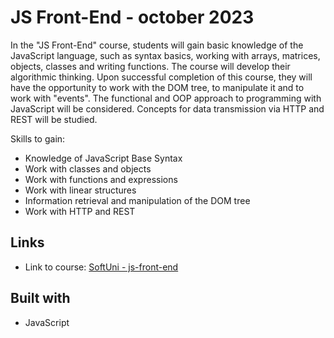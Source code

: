 # JS Front-End - оctober 2023

In the "JS Front-End" course, students will gain basic knowledge of the JavaScript language, such as syntax basics, working with arrays, matrices, objects, classes and writing functions. The course will develop their algorithmic thinking. Upon successful completion of this course, they will have the opportunity to work with the DOM tree, to manipulate it and to work with "events". The functional and OOP approach to programming with JavaScript will be considered. Concepts for data transmission via HTTP and REST will be studied.

Skills to gain:

- Knowledge of JavaScript Base Syntax
- Work with classes and objects
- Work with functions and expressions
- Work with linear structures
- Information retrieval and manipulation of the DOM tree
- Work with HTTP and REST

## Links

- Link to course: [SoftUni - js-front-end]

## Built with

- JavaScript

[SoftUni - js-front-end]: https://softuni.bg/trainings/4240/js-front-end-october-2023
